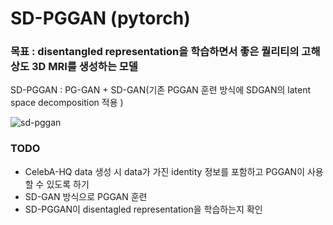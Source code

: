 # SD-PGGAN (pytorch)

### 목표 : disentangled representation을 학습하면서 좋은 퀄리티의 고해상도 3D MRI를 생성하는 모델

SD-PGGAN : PG-GAN + SD-GAN(기존 PGGAN 훈련 방식에 SDGAN의 latent space decomposition 적용 )

![sd-pggan](https://user-images.githubusercontent.com/25657945/83388814-12403180-a42a-11ea-8300-a9ee6c881421.png)

### TODO
- CelebA-HQ data 생성 시 data가 가진 identity 정보를 포함하고 PGGAN이 사용할 수 있도록 하기
- SD-GAN 방식으로 PGGAN 훈련
- SD-PGGAN이 disentagled representation을 학습하는지 확인
